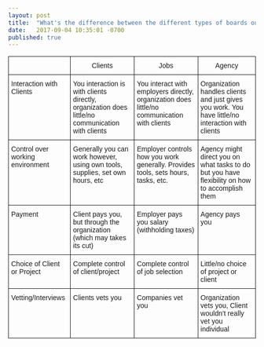 ```yaml
---
layout: post
title:  "What's the difference between the different types of boards out there?"
date:   2017-09-04 10:35:01 -0700
published: true
---
```


<style type="text/css">
.tg  {border-collapse:collapse;border-spacing:0;}
.tg td{font-family:Arial, sans-serif;font-size:14px;padding:10px 5px;border-style:solid;border-width:1px;overflow:hidden;word-break:normal;}
.tg th{font-family:Arial, sans-serif;font-size:14px;font-weight:normal;padding:10px 5px;border-style:solid;border-width:1px;overflow:hidden;word-break:normal;}
.tg .tg-yw4l{vertical-align:top}
</style>
<table class="tg">
  <tr>
    <th class="tg-yw4l">&nbsp;</th>
    <th class="tg-yw4l">Clients</th>
    <th class="tg-yw4l">Jobs</th>
    <th class="tg-yw4l">Agency</th>
  </tr>
  <tr>
    <td class="tg-yw4l">Interaction with Clients</td>
    <td class="tg-yw4l">You interaction is with clients directly, organization does little/no communication with clients</td>
    <td class="tg-yw4l">You interact with employers directly, organization does little/no communication with clients</td>
    <td class="tg-yw4l">Organization handles clients and just gives you work. You have little/no interaction with clients</td>
  </tr>
  <tr>
    <td class="tg-yw4l">Control over working environment</td>
    <td class="tg-yw4l">Generally you can work however, using own tools, supplies, set own hours, etc</td>
    <td class="tg-yw4l">Employer controls how you work generally. Provides tools, sets hours, tasks, etc.</td>
    <td class="tg-yw4l">Agency might direct you on what tasks to do but you have flexibility on how to accomplish them</td>
  </tr>
  <tr>
    <td class="tg-yw4l">Payment</td>
    <td class="tg-yw4l">Client pays you, but through the organization (which may takes its cut)</td>
    <td class="tg-yw4l">Employer pays you salary (withholding taxes)</td>
    <td class="tg-yw4l">Agency pays you</td>
  </tr>
  <tr>
    <td class="tg-yw4l">Choice of Client or Project</td>
    <td class="tg-yw4l">Complete control of client/project</td>
    <td class="tg-yw4l">Complete control of job selection</td>
    <td class="tg-yw4l">Little/no choice of project or client</td>
  </tr>
  <tr>
    <td class="tg-yw4l">Vetting/Interviews</td>
    <td class="tg-yw4l">Clients vets you</td>
    <td class="tg-yw4l">Companies vet you</td>
    <td class="tg-yw4l">Organization vets you, Client wouldn’t really vet you individual</td>
  </tr>
</table>
